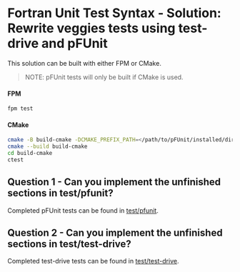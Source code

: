 # Fortran Unit Test Syntax - Solution: Rewrite veggies tests using test-drive and pFUnit

This solution can be built with either FPM or CMake.

>NOTE: pFUnit tests will only be built if CMake is used.

#### FPM

```sh
fpm test
```

#### CMake

```sh
cmake -B build-cmake -DCMAKE_PREFIX_PATH=</path/to/pFUnit/installed/dir>
cmake --build build-cmake
cd build-cmake
ctest
```

## Question 1 - Can you implement the unfinished sections in test/pfunit?

Completed pFUnit tests can be found in [test/pfunit](./test/pfunit/).

## Question 2 - Can you implement the unfinished sections in test/test-drive?

Completed test-drive tests can be found in [test/test-drive](./test/test-drive/).
